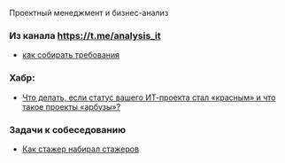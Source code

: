 Проектный менеджмент и бизнес-анализ

### Из канала https://t.me/analysis_it
- [как собирать требования](t_analysis_it_m1.md)

### Хабр:
- [Что делать, если статус вашего ИТ-проекта стал «красным» и что такое проекты «арбузы»?](https://habr.com/ru/articles/884796/)

### Задачи к собеседованию
- [Как стажер набирал стажеров](https://habr.com/ru/articles/949602/)
